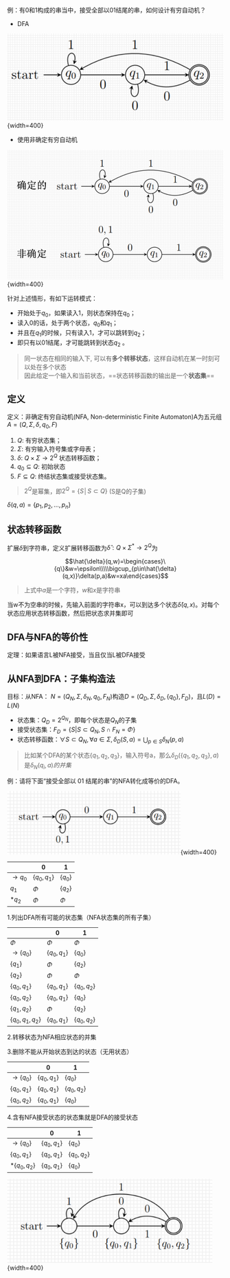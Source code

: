 例：有0和1构成的串当中，接受全部以01结尾的串，如何设计有穷自动机？

- DFA

![img](https://github.com/amethysttim/amethysttim.github.io/blob/main/docs/images/xsyy4-1.png?raw=true){width=400}

- 使用非确定有穷自动机

![img](https://github.com/amethysttim/amethysttim.github.io/blob/main/docs/images/xsyy4-2.png?raw=true){width=400}

针对上述情形，有如下运转模式：

- 开始处于$q_0$，如果读入1，则状态保持在$q_0$；
- 读入0的话，处于两个状态，$q_0$和$q_1$；
- 并且在$q_1$的时候，只有读入1，才可以跳转到$q_2$；
- 即只有以01结尾，才可能跳转到状态$q_2$ 。

> 同一状态在相同的输入下, 可以有**多个转移状态**，这样自动机在某一时刻可以处在多个状态<br>
> 因此给定一个输入和当前状态，==状态转移函数的输出是一个**状态集**==

## 定义

定义：非确定有穷自动机(NFA, Non-deterministic Finite Automaton)A为五元组$A=(Q,\Sigma,\delta,q_0,F)$

1. $Q$: 有穷状态集；
2. $\Sigma$: 有穷输入符号集或字母表；
3. $\delta$: $Q\times \Sigma\to2^Q$ 状态转移函数；
4. $q_0\subseteq Q$: 初始状态
5. $F\subseteq Q$: 终结状态集或接受状态集。

> $2^Q$是幂集，即$2^Q=\{S│S\subset Q\}$ (S是Q的子集)

$\delta(q,a)=\{p_1,p_2,…,p_n\}$

## 状态转移函数

扩展$\delta$到字符串，定义扩展转移函数为$\hat{\delta}:Q\times \Sigma^*\to 2^Q$为

$$\hat{\delta}(q,w)=\begin{cases}\{q\}&w=\epsilon\\\\\bigcup_{p\in\hat{\delta}(q,x)}\delta(p,a)&w=xa\end{cases}$$

> 上式中$a$是一个字符，$w$和$x$是字符串<br>

当w不为空串的时候，先输入前面的字符串x，可以到达多个状态$\hat{\delta}(q,x)$。对每个状态应用状态转移函数，然后把状态求并集即可

## DFA与NFA的等价性

定理：如果语言L被NFA接受，当且仅当L被DFA接受

## 从NFA到DFA：子集构造法

目标：从NFA： $N=(Q_N,\Sigma,\delta_N,q_0,F_N)$构造$D=(Q_D,\Sigma,\delta_D,\{q_0\},F_D)$，且$L(D)=L(N)$

- 状态集：$Q_D=2^{Q_N}$，即每个状态是$Q_N$的子集
- 接受状态集：$F_D=\{S|S\subset Q_N,S\cap F_N=\Phi\}$
- 状态转移函数：$\forall S\subset Q_N,\forall a\in \Sigma,\delta_D(S,a)=\bigcup_{p\in S}\delta_N(p,a)$

> 比如某个DFA的某个状态$\{q_1,q_2,q_3\}$，输入符号a，那么$\delta_D(\{q_1,q_2,q_3\},a)$是$\delta_N(q_i,a)的并集$

例：请将下面“接受全部以 01 结尾的串”的NFA转化成等价的DFA。

![img](https://github.com/amethysttim/amethysttim.github.io/blob/main/docs/images/xsyy4-3.png?raw=true){width=400}

||0|1|
|-|-|-|
|$\to q_0$|$\{q_0,q_1\}$|$\{q_0\}$|
|$q_1$|$\Phi$|$\{q_2\}$|
|$*q_2$|$\Phi$|$\Phi$|

1.列出DFA所有可能的状态集（NFA状态集的所有子集）

||0|1|
|-|-|-|
|$\Phi$|$\Phi$|$\Phi$|
|$\to\{q_0\}$|$\{q_0,q_1\}$|$\{q_0\}$|
|$\{q_1\}$|$\Phi$|$\{q_2\}$|
|$\{q_2\}$|$\Phi$|$\Phi$|
|$\{q_0,q_1\}$|$\{q_0,q_1\}$|$\{q_0,q_2\}$|
|$\{q_0,q_2\}$|$\{q_0,q_1\}$|$\{q_0\}$|
|$\{q_1,q_2\}$|$\Phi$|$\{q_2\}$|
|$\{q_0,q_1,q_2\}$|$\{q_0,q_1\}$|$\{q_0,q_2\}$|

2.转移状态为NFA相应状态的并集

3.删除不能从开始状态到达的状态（无用状态）

||0|1|
|-|-|-|
|$\to\{q_0\}$|$\{q_0,q_1\}$|$\{q_0\}$|
|$\{q_0,q_1\}$|$\{q_0,q_1\}$|$\{q_0,q_2\}$|
|$\{q_0,q_2\}$|$\{q_0,q_1\}$|$\{q_0\}$|

4.含有NFA接受状态的状态集就是DFA的接受状态

||0|1|
|-|-|-|
|$\to\{q_0\}$|$\{q_0,q_1\}$|$\{q_0\}$|
|$\{q_0,q_1\}$|$\{q_0,q_1\}$|$\{q_0,q_2\}$|
|$*\{q_0,q_2\}$|$\{q_0,q_1\}$|$\{q_0\}$|

![img](https://github.com/amethysttim/amethysttim.github.io/blob/main/docs/images/xsyy4-4.png?raw=true){width=400}